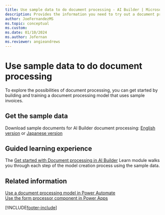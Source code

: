 ```yaml
---
title: Use sample data to do document processing - AI Builder | Microsoft Docs
description: Provides the information you need to try out a document processing model with sample data AI Builder.
author: JoeFernandezMS
ms.topic: conceptual
ms.custom: 
ms.date: 01/10/2024
ms.author: Jofernan
ms.reviewer: angieandrews
---
```


# Use sample data to do document processing

To explore the possibilities of document processing, you can get started by building and training a document processing model that uses sample invoices.

## Get the sample data

Download sample documents for AI Builder document processing: [English version](https://go.microsoft.com/fwlink/?linkid=2128080) or [Japanese version](https://go.microsoft.com/fwlink/?linkid=2186887)

## Guided learning experience

The [Get started with Document processing in AI Builder](/training/modules/get-started-with-form-processing/2-create-first-model) Learn module walks you through each step of the model creation process using the sample data.

## Related information

[Use a document processing model in Power Automate](form-processing-model-in-flow.md)  
[Use the form processor component in Power Apps](form-processor-component-in-powerapps.md)

[!INCLUDE[footer-include](includes/footer-banner.md)]
